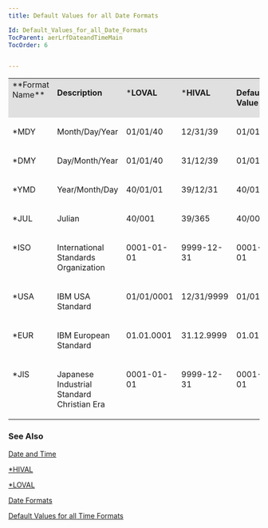 ```yaml
---
title: Default Values for all Date Formats

Id: Default_Values_for_all_Date_Formats
TocParent: aerLrfDateandTimeMain
TocOrder: 6


---
```


<table id="Table2" style="WIDTH: 100%; border-spacing: 0px" cellspacing="0" width="100%" x-use-null-cells="x-use-null-cells"> <colgroup span="1"> <col span="1" style="WIDTH: 63px" /> <col span="1" style="WIDTH: 137px" /> <col span="1" /> <col span="1" /> <col span="1" /> </colgroup> <tr valign="top" style="x-cell-content-align: top"> 
<td colspan="1" rowspan="1" width="63" bgcolor="#e0e0e0"> **Format Name** </td>
        <td colspan="1" rowspan="1" width="137" bgcolor="#e0e0e0">

**Description** 
</td>
        <td colspan="1" rowspan="1" width="84" bgcolor="#e0e0e0">

***LOVAL** 
</td>
        <td colspan="1" rowspan="1" width="84" bgcolor="#e0e0e0">

***HIVAL** 
</td>
        <td colspan="1" rowspan="1" width="84" bgcolor="#e0e0e0">

**Default<br /> Value** 
</td>
        </tr>
        <tr valign="top" style="x-cell-content-align: top">
            <td colspan="1" rowspan="1" width="63">

*MDY 
</td>
            <td colspan="1" rowspan="1" width="137">

Month/Day/Year 
</td>
            <td colspan="1" rowspan="1" width="84">

01/01/40 
</td>
            <td colspan="1" rowspan="1" width="84">

12/31/39 
</td>
            <td colspan="1" rowspan="1" width="84">

01/01/40 
</td>
        </tr>
        <tr valign="top" style="x-cell-content-align: top">
            <td colspan="1" rowspan="1" width="63">

*DMY 
</td>
            <td colspan="1" rowspan="1" width="137">

Day/Month/Year 
</td>
            <td colspan="1" rowspan="1" width="84">

01/01/40 
</td>
            <td colspan="1" rowspan="1" width="84">

31/12/39 
</td>
            <td colspan="1" rowspan="1" width="84">

01/01/40 
</td>
        </tr>
        <tr valign="top" style="x-cell-content-align: top">
            <td colspan="1" rowspan="1" width="63">

*YMD 
</td>
            <td colspan="1" rowspan="1" width="137">

Year/Month/Day 
</td>
            <td colspan="1" rowspan="1" width="84">

40/01/01 
</td>
            <td colspan="1" rowspan="1" width="84">

39/12/31 
</td>
            <td colspan="1" rowspan="1" width="84">

40/01/01 
</td>
        </tr>
        <tr valign="top" style="x-cell-content-align: top">
            <td colspan="1" rowspan="1" width="63">

*JUL 
</td>
            <td colspan="1" rowspan="1" width="137">

Julian 
</td>
            <td colspan="1" rowspan="1" width="84">

40/001 
</td>
            <td colspan="1" rowspan="1" width="84">

39/365 
</td>
            <td colspan="1" rowspan="1" width="84">

40/001 
</td>
        </tr>
        <tr valign="top" style="x-cell-content-align: top">
            <td colspan="1" rowspan="1" width="63">

*ISO 
</td>
            <td colspan="1" rowspan="1" width="137">

International Standards Organization 
</td>
            <td colspan="1" rowspan="1" width="84">

0001-01-01 
</td>
            <td colspan="1" rowspan="1" width="84">

9999-12-31 
</td>
            <td colspan="1" rowspan="1" width="84">

0001-01-01 
</td>
        </tr>
        <tr valign="top" style="x-cell-content-align: top">
            <td colspan="1" rowspan="1" width="63">

*USA 
</td>
            <td colspan="1" rowspan="1" width="137">

IBM USA Standard 
</td>
            <td colspan="1" rowspan="1" width="84">

01/01/0001 
</td>
            <td colspan="1" rowspan="1" width="84">

12/31/9999 
</td>
            <td colspan="1" rowspan="1" width="84">

01/01/0001 
</td>
        </tr>
        <tr valign="top" style="x-cell-content-align: top">
            <td colspan="1" rowspan="1" width="63">

*EUR 
</td>
            <td colspan="1" rowspan="1" width="137">

IBM European Standard 
</td>
            <td colspan="1" rowspan="1" width="84">

01.01.0001 
</td>
            <td colspan="1" rowspan="1" width="84">

31.12.9999 
</td>
            <td colspan="1" rowspan="1" width="84">

01.01.0001 
</td>
        </tr>
        <tr valign="top" style="x-cell-content-align: top">
            <td colspan="1" rowspan="1" width="63">

*JIS 
</td>
            <td colspan="1" rowspan="1" width="137">

Japanese Industrial Standard Christian Era 
</td>
            <td colspan="1" rowspan="1" width="84">

0001-01-01 
</td>
            <td colspan="1" rowspan="1" width="84">

9999-12-31 
</td>
            <td colspan="1" rowspan="1" width="84">

0001-01-01 
</td>
        </tr>
</table>
        

### See Also
[Date and Time](ecrLrfDateandTimeMain.html)

[*HIVAL](STARHIVAL.html)

[*LOVAL](STARLOVAL.html)

[Date Formats](Date_Formats.html)

[Default Values for all Time Formats](default_values_for_all_time_formats.html) 
